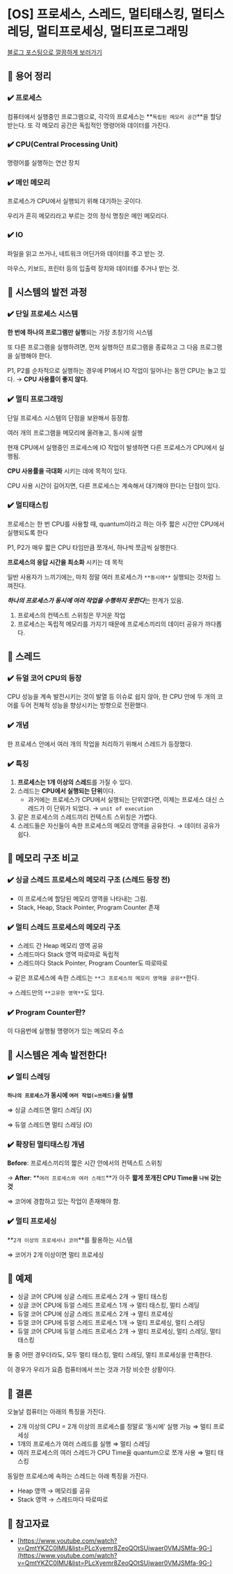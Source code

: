 # [OS] 프로세스, 스레드, 멀티태스킹, 멀티스레딩, 멀티프로세싱, 멀티프로그래밍

[블로그 포스팅으로 깔끔하게 보러가기](https://engineerinsight.tistory.com/281)

## 💋 용어 정리

### ✔️ 프로세스

컴퓨터에서 실행중인 프로그램으로, 각각의 프로세스는 **`독립된 메모리 공간`**을 할당 받는다. 또 각 메모리 공간은 독립적인 명령어와 데이터를 가진다.

### ✔️ CPU(Central Processing Unit)

명령어를 실행하는 연산 장치

### ✔️ 메인 메모리

프로세스가 CPU에서 실행되기 위해 대기하는 곳이다.

우리가 흔히 메모리라고 부르는 것의 정식 명칭은 메인 메모리다.

### ✔️ IO

파일을 읽고 쓰거나, 네트워크 어딘가와 데이터를 주고 받는 것.

마우스, 키보드, 프린터 등의 입출력 장치와 데이터를 주거나 받는 것.

## 💋 시스템의 발전 과정

### ✔️ 단일 프로세스 시스템

**한 번에 하나의 프로그램만 실행**되는 가장 초창기의 시스템

또 다른 프로그램을 실행하려면, 먼저 실행하던 프로그램을 종료하고 그 다음 프로그램을 실행해야 한다.

P1, P2를 순차적으로 실행하는 경우에 P1에서 IO 작업이 일어나는 동안 CPU는 놀고 있다. → **CPU 사용률이 좋지 않다.**

### ✔️ 멀티 프로그래밍

단일 프로세스 시스템의 단점을 보완해서 등장함.

여러 개의 프로그램을 메모리에 올려놓고, 동시에 실행

현재 CPU에서 실행중인 프로세스에 IO 작업이 발생하면 다른 프로세스가 CPU에서 실행됨.

**CPU 사용률을 극대화** 시키는 데에 목적이 있다.

CPU 사용 시간이 길어지면, 다른 프로세스는 계속해서 대기해야 한다는 단점이 있다.

### ✔️ 멀티태스킹

프로세스는 한 번 CPU를 사용할 때, quantum이라고 하는 아주 짧은 시간만 CPU에서 실행되도록 한다

P1, P2가 매우 짧은 CPU 타임만큼 쪼개서, 하나씩 쪼금씩 실행한다.

**프로세스의 응답 시간을 최소화** 시키는 데 목적

일반 사용자가 느끼기에는, 마치 정말 여러 프로세스가 `**동시에**` 실행되는 것처럼 느껴진다.

***하나의 프로세스가 동시에 여러 작업을 수행하지 못한다***는 한계가 있음.

1. 프로세스의 컨텍스트 스위칭은 무거운 작업
2. 프로세스는 독립적 메모리를 가지기 때문에 프로세스끼리의 데이터 공유가 까다롭다.

## 💋 스레드

### ✔️ **듀얼 코어 CPU의 등장**

CPU 성능을 계속 발전시키는 것이 발열 등 이슈로 쉽지 않아, 한 CPU 안에 두 개의 코어를 두어 전체적 성능을 향상시키는 방향으로 전환했다.

### ✔️ 개념

한 프로세스 안에서 여러 개의 작업을 처리하기 위해서 스레드가 등장했다.

### ✔️ 특징

1. **프로세스는 1개 이상의 스레드**를 가질 수 있다.
2. 스레드는 **CPU에서 실행되는 단위**이다.
    - 과거에는 프로세스가 CPU에서 실행되는 단위였다면, 이제는 프로세스 대신 스레드가 이 단위가 되었다. → `unit of execution`
3. 같은 프로세스의 스레드끼리 컨텍스트 스위칭은 가볍다.
4. 스레드들은 자신들이 속한 프로세스의 메모리 영역을 공유한다. → 데이터 공유가 쉽다.

## 💋 메모리 구조 비교

### ✔️ 싱글 스레드 프로세스의 메모리 구조 (스레드 등장 전)

- 이 프로세스에 할당된 메모리 영역을 나타내는 그림.
- Stack, Heap, Stack Pointer, Program Counter 존재

### ✔️ 멀티 스레드 프로세스의 메모리 구조

- 스레드 간 Heap 메모리 영역 공유
- 스레드마다 Stack 영역 따로따로 독립적
- 스레드마다 Stack Pointer, Program Counter도 따로따로

→ 같은 프로세스에 속한 스레드는 `**그 프로세스의 메모리 영역을 공유**`한다.

→ 스레드만의 `**고유한 영역**`도 있다.

### ✔️ Program Counter란?

이 다음번에 실행될 명령어가 있는 메모리 주소

## 💋 시스템은 계속 발전한다!

### ✔️ 멀티 스레딩

**`하나의 프로세스`가 동시에 `여러 작업(=쓰레드)`을 실행**

⇒ 싱글 스레드면 멀티 스레딩 (X)

⇒ 듀얼 스레드면 멀티 스레딩 (O)

### ✔️ 확장된 멀티태스킹 개념

**Before**: 프로세스끼리의 짧은 시간 안에서의 컨텍스트 스위칭

→ **After**: **`여러 프로세스와 여러 스레드`**가 아주 **짧게 쪼개진 CPU Time을 `나눠` 갖는 것**

⇒ 코어에 경합하고 있는 작업이 존재해야 함.

### ✔️ 멀티 프로세싱

**`2개 이상의 프로세서나 코어`**를 활용하는 시스템

⇒ 코어가 2개 이상이면 멀티 프로세싱

## 💋 예제

- 싱글 코어 CPU에 싱글 스레드 프로세스 2개 → 멀티 태스킹
- 싱글 코어 CPU에 듀얼 스레드 프로세스 1개 → 멀티 태스킹, 멀티 스레딩
- 듀얼 코어 CPU에 싱글 스레드 프로세스 2개 → 멀티 프로세싱
- 듀얼 코어 CPU에 듀얼 스레드 프로세스 1개 → 멀티 프로세싱, 멀티 스레딩
- 듀얼 코어 CPU에 듀얼 스레드 프로세스 2개 → 멀티 프로세싱, 멀티 스레딩, 멀티 태스킹

둘 중 어떤 경우더라도, 모두 멀티 태스킹, 멀티 스레딩, 멀티 프로세싱을 만족한다.

이 경우가 우리가 요즘 컴퓨터에서 쓰는 것과 가장 비슷한 상황이다.

## 💋 결론

오늘날 컴퓨터는 아래의 특징을 가진다.

- 2개 이상의 CPU = 2개 이상의 프로세스를 정말로 ‘동시에’ 실행 가능 ⇒ 멀티 프로세싱
- 1개의 프로세스가 여러 스레드를 실행 ⇒ 멀티 스레딩
- 여러 프로세스의 여러 스레드가 CPU Time을 quantum으로 쪼개 사용 ⇒ 멀티 태스킹

동일한 프로세스에 속하는 스레드는 아래 특징을 가진다.

- Heap 영역 → 메모리를 공유
- Stack 영역 → 스레드마다 따로따로

## 💋 참고자료

- [https://www.youtube.com/watch?v=QmtYKZC0lMU&list=PLcXyemr8ZeoQOtSUjwaer0VMJSMfa-9G-](https://www.youtube.com/watch?v=QmtYKZC0lMU&list=PLcXyemr8ZeoQOtSUjwaer0VMJSMfa-9G-)
